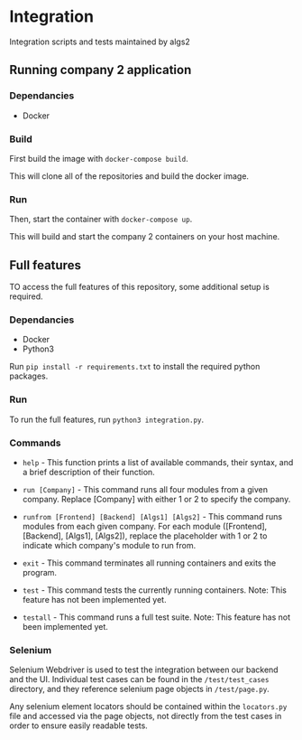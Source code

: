 # Integration
Integration scripts and tests maintained by algs2

## Running company 2 application

### Dependancies

- Docker

### Build

First build the image with `docker-compose build`.

This will clone all of the repositories and build the docker image.

### Run

Then, start the container with `docker-compose up`.

This will build and start the company 2 containers on your host machine.

## Full features

TO access the full features of this repository, some additional setup is required.

### Dependancies

- Docker
- Python3

Run `pip install -r requirements.txt` to install the required python packages.

### Run

To run the full features, run `python3 integration.py`.

### Commands

- `help` - This function prints a list of available commands, their syntax, and a brief description of their function.

- `run [Company]` - This command runs all four modules from a given company. Replace [Company] with either 1 or 2 to specify the company.

- `runfrom [Frontend] [Backend] [Algs1] [Algs2]` - This command runs modules from each given company. For each module ([Frontend], [Backend], [Algs1], [Algs2]), replace the placeholder with 1 or 2 to indicate which company's module to run from.

- `exit` - This command terminates all running containers and exits the program.

- `test` - This command tests the currently running containers. Note: This feature has not been implemented yet.

- `testall` - This command runs a full test suite. Note: This feature has not been implemented yet.

### Selenium
Selenium Webdriver is used to test the integration between our backend and the UI. Individual test cases can be found in the `/test/test_cases` directory, and they reference selenium page objects in `/test/page.py`.

Any selenium element locators should be contained within the `locators.py` file and accessed via the page objects, not directly from the test cases in order to ensure easily readable tests.
